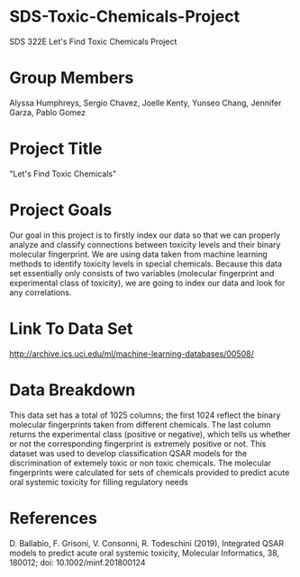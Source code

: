 # SDS-Toxic-Chemicals-Project
SDS 322E Let's Find Toxic Chemicals Project
# Group Members
Alyssa Humphreys, Sergio Chavez, Joelle Kenty, Yunseo Chang, Jennifer Garza, Pablo Gomez
# Project Title
"Let's Find Toxic Chemicals"
# Project Goals
Our goal in this project is to firstly index our data so that we can properly analyze and classify connections between toxicity levels and their binary molecular fingerprint. We are using data taken from machine learning methods to identify toxicity levels in special chemicals. Because this data set essentially only consists of two variables (molecular fingerprint and experimental class of toxicity), we are going to index our data and look for any correlations.
# Link To Data Set
http://archive.ics.uci.edu/ml/machine-learning-databases/00508/
# Data Breakdown 
This data set has a total of 1025 columns; the first 1024 reflect the binary molecular fingerprints taken from different chemicals. The last column returns the experimental class (positive or negative), which tells us whether or not the corresponding fingerprint is extremely positive or not. This dataset was used to develop classification QSAR models for the discrimination of extemely toxic or non toxic chemicals. The molecular fingerprints were calculated for sets of chemicals provided to predict acute oral systemic toxicity for filling regulatory needs
# References 
D. Ballabio, F. Grisoni, V. Consonni, R. Todeschini (2019), Integrated QSAR models to predict acute oral systemic toxicity, Molecular Informatics, 38, 180012; doi: 10.1002/minf.201800124
